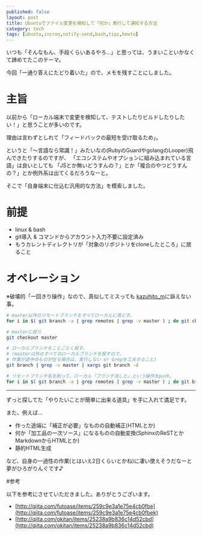 ```yaml
---
published: false
layout: post
title: Ubuntuでファイル変更を検知して「何か」実行して通知する方法
category: tech
tags: [ubuntu,incron,notify-send,bash,tips,howto]
---
```


いつも「そんなもん、手段くらいあるやろ…」と思っては、うまいこといかなくて諦めてたこのテーマ。

今回「一通り答えにたどり着いた」ので、メモを残すことにしました。

# 主旨

以前から「ローカル端末で変更を検知して、テストしたりビルドしたりしたい！」と思うことが多いのです。

理由は言わずとしれて「フィードバックの最短を受け取るため」。

というと「〜言語なら常識！」みたいなの(RubyのGuardやgolangのLooper)飛んできたりするのですが、
「エコシステムやオプションに組み込まれている言語」は良いとしても
「JSとか無いどうすんの？」とか「複合のやつどうすんの？」とか例外系は出てくるだろうなーと。

そこで「自身端末に仕込む汎用的な方法」を模索しました。

# 前提

+ linux & bash
+ git導入 & コマンドからアカウント入力不要に設定済み
+ もうカレントディレクトリが「対象のリポジトリをcloneしたところ」に居ること


# オペレーション

※破壊的「一回きり操作」なので、真似してミスっても [kazuhito_m](https://twitter.com/kazuhito_m)に訴えない事。

```bash
# master以外のリモートブランチをすべてローカルに落とす。
for i in $( git branch -a | grep remotes | grep -v master ) ; do git checkout -b ${i#*origin/} ${i#remotes/} ;done

# masterに戻り
git checkout master

# ローカルブランチをことごとく殺す。
# (master以外のすべてのローカルブランチを殺すので、
# 作業が途中のものが在る場合は、実行しない or Grepを工夫すること)
git branch | grep -v master | xargs git branch -d

# リモートブランチ名を削って、ローカル「ブランチ消した」という操作をpush。
for i in $( git branch -a | grep remotes | grep -v master ) ; do git branch -d :${i#*origin/} ; done
```

---

ずっと探してた「やりたいことが簡単に出来る道具」を手に入れて満足です。

また、例えば…

+ 作った途端に「補正が必要」なものの自動補正(HTMLとか)
+ 何か「加工品の一次ソース」になるものの自動変換(SphinxのReSTとかMarkdownからHTMLとか)
+ 静的HTML生成

など、自身の一過性の作業(とはいえ2日くらいとかね)に凄い使えそうだなーと夢がひろがりんぐです♪

#参考

以下を参考にさせていただきました。ありがとうございます。

+ [http://qiita.com/futoase/items/259c9e3a1e75e4cb0fbe](http://qiita.com/futoase/items/259c9e3a1e75e4cb0fbek)
+ [http://qiita.com/okitan/items/25238a9b836c14d52cbd](http://qiita.com/okitan/items/25238a9b836c14d52cbd)
